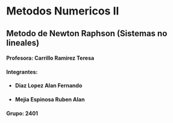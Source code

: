 # **Metodos Numericos II**
## Metodo de Newton Raphson (Sistemas no lineales)
#### Profesora: Carrillo Ramirez Teresa
#### Integrantes:
* #### Diaz Lopez Alan Fernando
* #### Mejia Espinosa Ruben Alan
#### Grupo: 2401